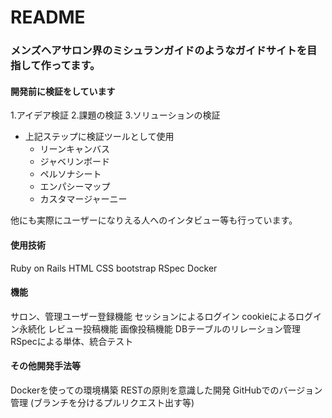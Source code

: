 # README

### メンズヘアサロン界のミシュランガイドのようなガイドサイトを目指して作ってます。

#### 開発前に検証をしています

1.アイデア検証
2.課題の検証
3.ソリューションの検証

- 上記ステップに検証ツールとして使用
  - リーンキャンバス
  - ジャベリンボード
  - ペルソナシート
  - エンパシーマップ
  - カスタマージャーニー

他にも実際にユーザーになりえる人へのインタビュー等も行っています。

#### 使用技術
Ruby on Rails
HTML CSS
bootstrap
RSpec
Docker

#### 機能
サロン、管理ユーザー登録機能
セッションによるログイン
cookieによるログイン永続化
レビュー投稿機能
画像投稿機能
DBテーブルのリレーション管理
RSpecによる単体、統合テスト

#### その他開発手法等

Dockerを使っての環境構築
RESTの原則を意識した開発
GitHubでのバージョン管理
(ブランチを分けるプルリクエスト出す等)
